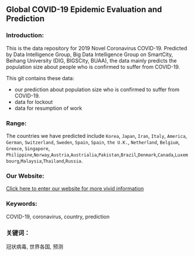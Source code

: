 ## Global COVID-19 Epidemic Evaluation and Prediction

### **Introduction:**

This is the data repository for 2019 Novel Coronavirus COVID-19. Predicted by  Data Intelligence Group, Big Data Intelligence Group on SmartCity, Beihang University (DIG, BIGSCity, BUAA), the data mainly predicts the population size about people who is confirmed to suffer from COVID-19.  

This git contains these data:

- our prediction about population size who is confirmed to suffer from COVID-19.
- data for lockout
- data for resumption of work

### **Range:**

The countries we have predicted include `Korea`, `Japan`, `Iran`, `Italy`, `America`, `German`, `Switzerland`, `Sweden`, `Spain`, `Spain`, `the U.K.`, `Netherland`,  `Belgium`, `Greece`, `Singapore`, `Philippine`,`Norway`,`Austria`,`Austrialia`,`Pakistan`,`Brazil`,`Denmark`,`Canada`,`Luxembourg`,`Malaysia`,`Thailand`,`Russia`.

### Our Website:

[Click here to enter our website for more vivid information](http://covid19-report.com)



### Keywords:

COVID-19, coronavirus, country, prediction

### 关键词：

冠状病毒, 世界各国, 预测